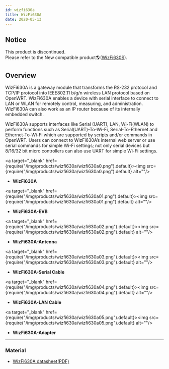 ```yaml
---
id: wizfi630a
title: WizFi630A
date: 2020-05-13
---
```


## Notice

This product is discontinued.  
Please refer to the New compatible
product🌎([WizFi630S](../WizFi630S/wizfi630s)).

## Overview

WizFi630A is a gateway module that transforms the RS-232 protocol and
TCP/IP protocol into IEEE802.11 b/g/n wireless LAN protocol based on
OpenWRT. WizFi630A enables a device with serial interface to connect to
LAN or WLAN for remotely control, measuring, and administration.
WizFi630A can also work as an IP router because of its internally
embedded switch.  
  
WizFi630A supports interfaces like Serial (UART), LAN, Wi-Fi(WLAN) to
perform functions such as Serial(UART)-To-Wi-Fi, Serial-To-Ethernet and
Ethernet-To-Wi-Fi which are supported by scripts and/or commands in
OpenWRT. Users can connect to WizFi630A’s internal web server or use
serial commands for simple Wi-Fi settings; not only serial devices but
8/16/32 bit micro controllers can also use UART for simple Wi-Fi
settings.  
  
 <a target="_blank" href={require("/img/products/wizfi630a/wizfi630a0.png").default}><img src={require("/img/products/wizfi630a/wizfi630a0.png").default} alt=""/></a>

  - **WizFi630A**

 <a target="_blank" href={require("/img/products/wizfi630a/wizfi630a01.png").default}><img src={require("/img/products/wizfi630a/wizfi630a01.png").default} alt=""/></a>

  - **WizFi630A-EVB**

<a target="_blank" href={require("/img/products/wizfi630a/wizfi630a02.png").default}><img src={require("/img/products/wizfi630a/wizfi630a02.png").default} alt=""/></a>

  - **WizFi630A-Antenna**

<a target="_blank" href={require("/img/products/wizfi630a/wizfi630a03.png").default}><img src={require("/img/products/wizfi630a/wizfi630a03.png").default} alt=""/></a>

  - **WizFi630A-Serial Cable**

<a target="_blank" href={require("/img/products/wizfi630a/wizfi630a04.png").default}><img src={require("/img/products/wizfi630a/wizfi630a04.png").default} alt=""/></a>

  - **WizFi630A-LAN Cable**

<a target="_blank" href={require("/img/products/wizfi630a/wizfi630a05.png").default}><img src={require("/img/products/wizfi630a/wizfi630a05.png").default} alt=""/></a>

  - **WizFi630A-Adapter**
  
----  

### Material

  - <a href="/img/products/wizfi630a/wizfi630a_datasheet_en_v1_2_1_.pdf" target="_blank">WizFi630A datasheet(PDF)</a>
